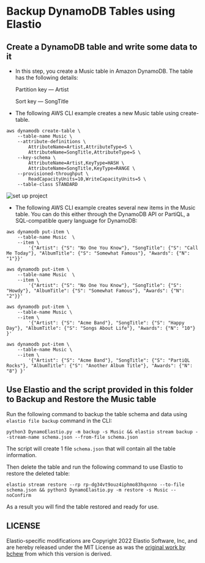 # Backup DynamoDB Tables using Elastio

## Create a DynamoDB table and write some data to it

- In this step, you create a Music table in Amazon DynamoDB. The table has the following details:

    Partition key — Artist

    Sort key — SongTitle

- The following AWS CLI example creates a new Music table using create-table.

```
aws dynamodb create-table \
    --table-name Music \
    --attribute-definitions \
        AttributeName=Artist,AttributeType=S \
        AttributeName=SongTitle,AttributeType=S \
    --key-schema \
        AttributeName=Artist,KeyType=HASH \
        AttributeName=SongTitle,KeyType=RANGE \
    --provisioned-throughput \
        ReadCapacityUnits=10,WriteCapacityUnits=5 \
    --table-class STANDARD
```
![set up project](https://i.postimg.cc/MGnM0nrv/1111.png)

- The following AWS CLI example creates several new items in the Music table. You can do this either through the DynamoDB API or PartiQL, a SQL-compatible query language for DynamoDB:
```
aws dynamodb put-item \
    --table-name Music  \
    --item \
        '{"Artist": {"S": "No One You Know"}, "SongTitle": {"S": "Call Me Today"}, "AlbumTitle": {"S": "Somewhat Famous"}, "Awards": {"N": "1"}}'

aws dynamodb put-item \
    --table-name Music  \
    --item \
        '{"Artist": {"S": "No One You Know"}, "SongTitle": {"S": "Howdy"}, "AlbumTitle": {"S": "Somewhat Famous"}, "Awards": {"N": "2"}}'

aws dynamodb put-item \
    --table-name Music \
    --item \
        '{"Artist": {"S": "Acme Band"}, "SongTitle": {"S": "Happy Day"}, "AlbumTitle": {"S": "Songs About Life"}, "Awards": {"N": "10"} }'

aws dynamodb put-item \
    --table-name Music \
    --item \
        '{"Artist": {"S": "Acme Band"}, "SongTitle": {"S": "PartiQL Rocks"}, "AlbumTitle": {"S": "Another Album Title"}, "Awards": {"N": "8"} }'
```


## Use Elastio and the script provided in this folder to Backup and Restore the Music table

Run the following command to backup the table schema and data using `elastio file backup` command in the CLI:

```
python3 DynamoElastio.py -m backup -s Music && elastio stream backup --stream-name schema.json --from-file schema.json
```

The script will create 1 file `schema.json` that will contain all the table information.

Then delete the table and run the following command to use Elastio to restore the deleted table:

```
elastio stream restore --rp rp-dg34vt9ouz4iphmo83hqxnno --to-file schema.json && python3 DynamoElastio.py -m restore -s Music --noConfirm
```

As a result you will find the table restored and ready for use.



## LICENSE

Elastio-specific modifications are Copyright 2022 Elastio Software, Inc, and are hereby released under the MIT License as was the [original work by bchew](https://github.com/bchew/dynamodump) from which this version is derived.
